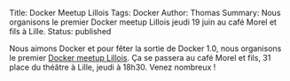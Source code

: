 Title: Docker Meetup Lillois
Tags: Docker
Author: Thomas
Summary: Nous organisons le premier Docker meetup Lillois jeudi 19 juin au café Morel et fils à Lille.
Status: published

Nous aimons Docker et pour fêter la sortie de Docker 1.0, nous organisons le premier [Docker meetup Lillois](http://www.meetup.com/Docker-Lille/events/188097712/). Ça se passera au café Morel et fils, 31 place du théâtre à Lille, jeudi à 18h30. Venez nombreux !

